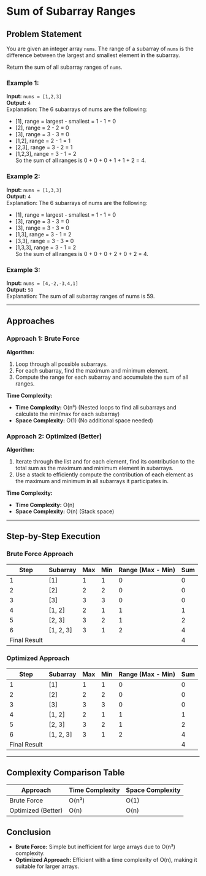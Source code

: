 # Sum of Subarray Ranges

## Problem Statement

You are given an integer array `nums`. The range of a subarray of `nums` is the difference between the largest and smallest element in the subarray.

Return the sum of all subarray ranges of `nums`.

### Example 1:
**Input:** `nums = [1,2,3]`  
**Output:** `4`  
Explanation:
The 6 subarrays of nums are the following:
- [1], range = largest - smallest = 1 - 1 = 0
- [2], range = 2 - 2 = 0
- [3], range = 3 - 3 = 0
- [1,2], range = 2 - 1 = 1
- [2,3], range = 3 - 2 = 1
- [1,2,3], range = 3 - 1 = 2  
So the sum of all ranges is 0 + 0 + 0 + 1 + 1 + 2 = 4.

### Example 2:
**Input:** `nums = [1,3,3]`  
**Output:** `4`  
Explanation:
The 6 subarrays of nums are the following:
- [1], range = largest - smallest = 1 - 1 = 0
- [3], range = 3 - 3 = 0
- [3], range = 3 - 3 = 0
- [1,3], range = 3 - 1 = 2
- [3,3], range = 3 - 3 = 0
- [1,3,3], range = 3 - 1 = 2  
So the sum of all ranges is 0 + 0 + 0 + 2 + 0 + 2 = 4.

### Example 3:
**Input:** `nums = [4,-2,-3,4,1]`  
**Output:** `59`  
Explanation: The sum of all subarray ranges of nums is 59.

---

## Approaches

### **Approach 1: Brute Force**

**Algorithm:**
1. Loop through all possible subarrays.
2. For each subarray, find the maximum and minimum element.
3. Compute the range for each subarray and accumulate the sum of all ranges.

**Time Complexity:**
- **Time Complexity:** O(n³) (Nested loops to find all subarrays and calculate the min/max for each subarray)
- **Space Complexity:** O(1) (No additional space needed)

### **Approach 2: Optimized (Better)**

**Algorithm:**
1. Iterate through the list and for each element, find its contribution to the total sum as the maximum and minimum element in subarrays.
2. Use a stack to efficiently compute the contribution of each element as the maximum and minimum in all subarrays it participates in.

**Time Complexity:**
- **Time Complexity:** O(n)
- **Space Complexity:** O(n) (Stack space)

---

## Step-by-Step Execution

### **Brute Force Approach**
| Step | Subarray        | Max | Min | Range (Max - Min) | Sum |
|------|-----------------|-----|-----|-------------------|-----|
| 1    | [1]             | 1   | 1   | 0                 | 0   |
| 2    | [2]             | 2   | 2   | 0                 | 0   |
| 3    | [3]             | 3   | 3   | 0                 | 0   |
| 4    | [1, 2]          | 2   | 1   | 1                 | 1   |
| 5    | [2, 3]          | 3   | 2   | 1                 | 2   |
| 6    | [1, 2, 3]       | 3   | 1   | 2                 | 4   |
| Final Result |             |     |     |                   | 4   |

### **Optimized Approach**
| Step | Subarray        | Max | Min | Range (Max - Min) | Sum |
|------|-----------------|-----|-----|-------------------|-----|
| 1    | [1]             | 1   | 1   | 0                 | 0   |
| 2    | [2]             | 2   | 2   | 0                 | 0   |
| 3    | [3]             | 3   | 3   | 0                 | 0   |
| 4    | [1, 2]          | 2   | 1   | 1                 | 1   |
| 5    | [2, 3]          | 3   | 2   | 1                 | 2   |
| 6    | [1, 2, 3]       | 3   | 1   | 2                 | 4   |
| Final Result |             |     |     |                   | 4   |

---

## Complexity Comparison Table

| Approach             | Time Complexity | Space Complexity |
|----------------------|-----------------|------------------|
| Brute Force          | O(n³)           | O(1)             |
| Optimized (Better)   | O(n)            | O(n)             |

## Conclusion
- **Brute Force:** Simple but inefficient for large arrays due to O(n³) complexity.
- **Optimized Approach:** Efficient with a time complexity of O(n), making it suitable for larger arrays.
